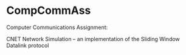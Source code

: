 # CompCommAss
Computer Communications Assignment: 

CNET Network Simulation – an implementation of the Sliding Window Datalink protocol 
